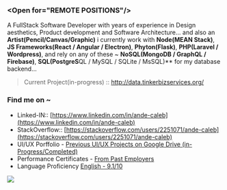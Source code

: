 ### \<Open for="REMOTE POSITIONS"\/\>

A FullStack Software Developer with years of experience in Design aesthetics, Product development and Software Architecture... and also an **Artist(Pencil/Canvas/Graphic)**
i currently work with **Node(MEAN Stack)**, **JS Frameworks(React / Angular / Electron)**, **Phyton(Flask)**, **PHP(Laravel / Wordpress)**, and rely on any of these ~ **NoSQL(MongoDB / GraphQL / Firebase)**, **SQL(PostgreS**QL / MySQL / SQLite / MsSQL)** for my database backend...

> Current Project(in-progress) :: http://data.tinkerbizservices.org/  

### Find me on ~ 
 - Linked-IN:: [https://www.linkedin.com/in/ande-caleb](https://www.linkedin.com/in/ande-caleb) 
 - StackOverflow:: [https://stackoverflow.com/users/2251071/ande-caleb](https://stackoverflow.com/users/2251071/ande-caleb) 
 - UI/UX Porffolio - [Previous UI/UX Projects on Google Drive (in-Progress/Completed)](https://drive.google.com/drive/folders/0B8zXLNwB_JDYQ0NrN0ViSE1tWmM?usp=sharing)
 - Performance Certificates - [From Past Employers](https://drive.google.com/drive/folders/1FljEYdM190fNG38Vu4pTR7fdHe0a_bXa)
 - Language Proficiency [English - 9.1/10](https://media-exp1.licdn.com/dms/image/C4D22AQHhiQSLHcLxHA/feedshare-shrink_1280/0/1619075336109?e=1622073600&v=beta&t=VyPXpySOow3D6YfpwZPAynxGfq-eBlBzVVfdUgPy3gw)

![](https://komarev.com/ghpvc/?username=andaeiii&style=flat-square&color=000000&label=Profile.Views~&nbsp;)
